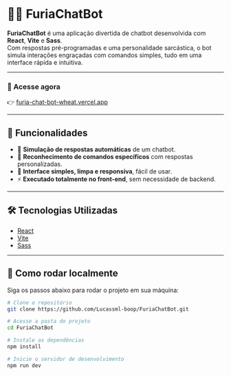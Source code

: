 # 🐱‍👤 FuriaChatBot

**FuriaChatBot** é uma aplicação divertida de chatbot desenvolvida com **React**, **Vite** e **Sass**.  
Com respostas pré-programadas e uma personalidade sarcástica, o bot simula interações engraçadas com comandos simples, tudo em uma interface rápida e intuitiva.

---

### 🔗 Acesse agora

👉 [furia-chat-bot-wheat.vercel.app](https://furia-chat-bot-wheat.vercel.app)

---

## 📌 Funcionalidades

- 💬 **Simulação de respostas automáticas** de um chatbot.
- 🤖 **Reconhecimento de comandos específicos** com respostas personalizadas.
- 🎨 **Interface simples, limpa e responsiva**, fácil de usar.
- ⚡ **Executado totalmente no front-end**, sem necessidade de backend.

---

## 🛠️ Tecnologias Utilizadas

- [React](https://reactjs.org/)
- [Vite](https://vitejs.dev/)
- [Sass](https://sass-lang.com/)

---

## 🚀 Como rodar localmente

Siga os passos abaixo para rodar o projeto em sua máquina:

```bash
# Clone o repositório
git clone https://github.com/Lucassml-boop/FuriaChatBot.git

# Acesse a pasta do projeto
cd FuriaChatBot

# Instale as dependências
npm install

# Inicie o servidor de desenvolvimento
npm run dev
